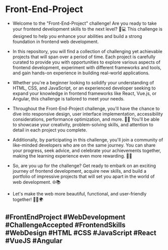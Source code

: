 # Front-End-Project
- Welcome to the "Front-End-Project" challenge! Are you ready to take your frontend development skills to the next level? 🚀💻 This challenge is designed to help you enhance your abilities and build a strong foundation in frontend web development.

- In this repository, you will find a collection of challenging yet achievable projects that will span over a period of time. Each project is carefully curated to provide you with opportunities to explore various aspects of frontend development, experiment with different frameworks and tools, and gain hands-on experience in building real-world applications.

- Whether you're a beginner looking to solidify your understanding of HTML, CSS, and JavaScript, or an experienced developer seeking to expand your knowledge in frontend frameworks like React, Vue.js, or Angular, this challenge is tailored to meet your needs.

- Throughout the Front-End-Project challenge, you'll have the chance to dive into responsive design, user interface implementation, accessibility considerations, performance optimization, and more. 🎨✨ You'll be able to showcase your creativity, problem-solving skills, and attention to detail in each project you complete.

- Additionally, by participating in this challenge, you'll join a community of like-minded developers who are on the same journey. You can share your progress, seek advice, and celebrate your achievements together, making the learning experience even more rewarding. 🌟🤝

- So, are you up for the challenge? Get ready to embark on an exciting journey of frontend development, acquire new skills, and build a portfolio of impressive projects that will set you apart in the world of web development. 🌐📚

- Let's make the web more beautiful, functional, and user-friendly together! 💪🌈🌍

## #FrontEndProject #WebDevelopment #ChallengeAccepted #FrontendSkills #WebDesign #HTML #CSS #JavaScript #React #VueJS #Angular
